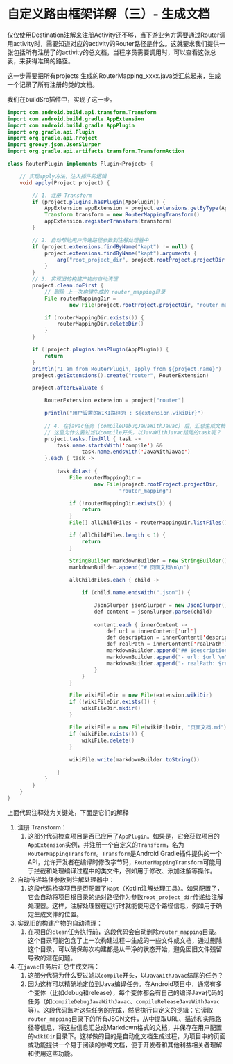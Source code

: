 # 自定义路由框架详解（三）- 生成文档

仅仅使用Destination注解来注册Activity还不够，当下游业务方需要通过Router调用activity时，需要知道对应的activity的Router路径是什么。这就要求我们提供一张包括所有注册了的activity的总文档，当程序员需要调用时，可以查看这张总表，来获得准确的路径。

这一步需要把所有projects 生成的RouterMapping_xxxx.java类汇总起来，生成一个记录了所有注册的类的文档。

我们在buildSrc插件中，实现了这一步。

```Java
import com.android.build.api.transform.Transform
import com.android.build.gradle.AppExtension
import com.android.build.gradle.AppPlugin
import org.gradle.api.Plugin
import org.gradle.api.Project
import groovy.json.JsonSlurper
import org.gradle.api.artifacts.transform.TransformAction

class RouterPlugin implements Plugin<Project> {

    // 实现apply方法，注入插件的逻辑
    void apply(Project project) {

        // 1. 注册 Transform
        if (project.plugins.hasPlugin(AppPlugin)) {
            AppExtension appExtension = project.extensions.getByType(AppExtension)
            Transform transform = new RouterMappingTransform()
            appExtension.registerTransform(transform)
        }

        // 2. 自动帮助用户传递路径参数到注解处理器中
        if (project.extensions.findByName("kapt") != null) {
            project.extensions.findByName("kapt").arguments {
                arg("root_project_dir", project.rootProject.projectDir.absolutePath)
            }
        }
        // 3. 实现旧的构建产物的自动清理
        project.clean.doFirst {
            // 删除 上一次构建生成的 router_mapping目录
            File routerMappingDir =
                    new File(project.rootProject.projectDir, "router_mapping")

            if (routerMappingDir.exists()) {
                routerMappingDir.deleteDir()
            }
        }

        if (!project.plugins.hasPlugin(AppPlugin)) {
            return
        }
        println("I am from RouterPlugin, apply from ${project.name}")
        project.getExtensions().create("router", RouterExtension)

        project.afterEvaluate {

            RouterExtension extension = project["router"]

            println("用户设置的WIKI路径为 : ${extension.wikiDir}")
            
            // 4. 在javac任务 (compileDebugJavaWithJavac) 后，汇总生成文档
            // 这里为什么要过滤以compile开头，以JavaWithJavac结尾的task呢？
            project.tasks.findAll { task ->
                task.name.startsWith('compile') &&
                        task.name.endsWith('JavaWithJavac')
            }.each { task ->
                
                task.doLast {
                    File routerMappingDir =
                            new File(project.rootProject.projectDir,
                                    "router_mapping")

                    if (!routerMappingDir.exists()) {
                        return
                    }
                    File[] allChildFiles = routerMappingDir.listFiles()

                    if (allChildFiles.length < 1) {
                        return
                    }

                    StringBuilder markdownBuilder = new StringBuilder()
                    markdownBuilder.append("# 页面文档\n\n")
                    
                    allChildFiles.each { child ->

                        if (child.name.endsWith(".json")) {

                            JsonSlurper jsonSlurper = new JsonSlurper()
                            def content = jsonSlurper.parse(child)
                            
                            content.each { innerContent ->
                                def url = innerContent['url']
                                def description = innerContent['description']
                                def realPath = innerContent['realPath']
                                markdownBuilder.append("## $description \n")
                                markdownBuilder.append("- url: $url \n")
                                markdownBuilder.append("- realPath: $realPath \n\n")
                            }
                        }
                    }

                    File wikiFileDir = new File(extension.wikiDir)
                    if (!wikiFileDir.exists()) {
                        wikiFileDir.mkdir()
                    }

                    File wikiFile = new File(wikiFileDir, "页面文档.md")
                    if (wikiFile.exists()) {
                        wikiFile.delete()
                    }
                    
                    wikiFile.write(markdownBuilder.toString())

                }
            }
        }
    }
}
```

上面代码注释处为关键处，下面是它们的解释

1. 注册 Transform：
   1.  这部分代码检查项目是否已应用了`AppPlugin`。如果是，它会获取项目的`AppExtension`实例，并注册一个自定义的`Transform`，名为`RouterMappingTransform`。`Transform`是Android Gradle插件提供的一个API，允许开发者在编译时修改字节码，`RouterMappingTransform`可能用于拦截和处理编译过程中的类文件，例如用于修改、添加注解等操作。
2. 自动传递路径参数到注解处理器中：
   1.  这段代码检查项目是否配置了`kapt`（Kotlin注解处理工具）。如果配置了，它会自动将项目根目录的绝对路径作为参数`root_project_dir`传递给注解处理器。这样，注解处理器在运行时就能使用这个路径信息，例如用于确定生成文件的位置。
3. 实现旧的构建产物的自动清理：
   1.  在项目的`clean`任务执行前，这段代码会自动删除`router_mapping`目录。这个目录可能包含了上一次构建过程中生成的一些文件或文档，通过删除这个目录，可以确保每次构建都是从干净的状态开始，避免因旧文件残留导致的潜在问题。
4. 在`javac`任务后汇总生成文档：
   1.  这部分代码为什么要过滤以`compile`开头，以`JavaWithJavac`结尾的任务？
   2.  因为这样可以精确地定位到Java编译任务。在Android项目中，通常有多个变体（比如debug和release），每个变体都会有自己的编译Java代码的任务（如`compileDebugJavaWithJavac`、`compileReleaseJavaWithJavac`等）。这段代码监听这些任务的完成，然后执行自定义的逻辑：它读取`router_mapping`目录下的所有JSON文件，从中提取URL、描述和实际路径等信息，将这些信息汇总成Markdown格式的文档，并保存在用户配置的`wikiDir`目录下。这样做的目的是自动化文档生成过程，为项目中的页面或功能提供一个易于阅读的参考文档，便于开发者和其他利益相关者理解和使用这些功能。